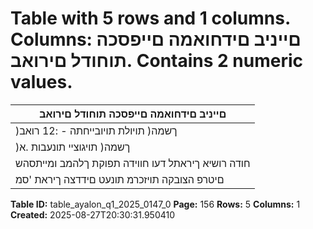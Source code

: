 # Table with 5 rows and 1 columns. Columns: םייניב םידחואמה םייפסכה תוחודל םירואב. Contains 2 numeric values.

| םייניב םידחואמה םייפסכה תוחודל םירואב |
|---|
| )ךשמה( תויולת תויובייחתה - :12 רואב |
| )ךשמה( תויגוציי תונעבות .א |
| חודה רושיא ךיראתל דעו חווידה תפוקת ךלהמב ומייתסהש | הצובקה דגנכ תויגוציי תונעבות .2א |
| םיטרפ הצובקה תויזכרמ תונעט םידדצה ךיראת 'סמ |

**Table ID:** table_ayalon_q1_2025_0147_0
**Page:** 156
**Rows:** 5
**Columns:** 1
**Created:** 2025-08-27T20:30:31.950410
